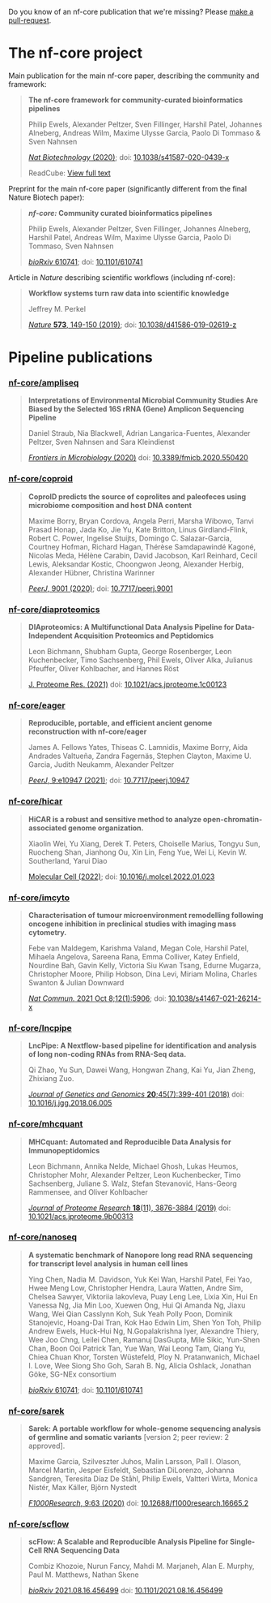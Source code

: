 Do you know of an nf-core publication that we're missing?
Please [make a pull-request](https://github.com/nf-core/nf-co.re/blob/master/markdown/publications.md).

# The nf-core project

Main publication for the main nf-core paper, describing the community and framework:

<!-- pub-stats 10.1038/s41587-020-0439-x -->
> **The nf-core framework for community-curated bioinformatics pipelines**
>
> Philip Ewels, Alexander Peltzer, Sven Fillinger, Harshil Patel, Johannes Alneberg, Andreas Wilm, Maxime Ulysse Garcia, Paolo Di Tommaso & Sven Nahnsen
>
> [_Nat Biotechnology_ (2020)](https://www.nature.com/articles/s41587-020-0439-x);
> doi: [10.1038/s41587-020-0439-x](https://doi.org/10.1038/s41587-020-0439-x)
>
> ReadCube: [View full text](https://rdcu.be/b1GjZ)

Preprint for the main nf-core paper (significantly different from the final Nature Biotech paper):

<!-- pub-stats 10.1101/610741 -->
> **_nf-core:_ Community curated bioinformatics pipelines**
>
> Philip Ewels, Alexander Peltzer, Sven Fillinger, Johannes Alneberg, Harshil Patel, Andreas Wilm, Maxime Ulysse Garcia, Paolo Di Tommaso, Sven Nahnsen
>
> [_bioRxiv_ 610741](https://www.biorxiv.org/content/10.1101/610741v3);
> doi: [10.1101/610741](https://doi.org/10.1101/610741)

Article in _Nature_ describing scientific workflows (including nf-core):

<!-- pub-stats 10.1038/d41586-019-02619-z -->
> **Workflow systems turn raw data into scientific knowledge**
>
> Jeffrey M. Perkel
>
> [_Nature_ **573**, 149-150 (2019)](https://www.nature.com/articles/d41586-019-02619-z);
> doi: [10.1038/d41586-019-02619-z](https://doi.org/10.1038/d41586-019-02619-z)

# Pipeline publications

### [nf-core/ampliseq](https://nf-co.re/ampliseq)

<!-- pub-stats 10.3389/fmicb.2020.550420 -->
> **Interpretations of Environmental Microbial Community Studies Are Biased by the Selected 16S rRNA (Gene) Amplicon Sequencing Pipeline**
>
> Daniel Straub, Nia Blackwell, Adrian Langarica-Fuentes, Alexander Peltzer, Sven Nahnsen and Sara Kleindienst
>
> [_Frontiers in Microbiology_ (2020)](https://www.frontiersin.org/articles/10.3389/fmicb.2020.550420/full)
> doi: [10.3389/fmicb.2020.550420](https://doi.org/10.3389/fmicb.2020.550420)

### [nf-core/coproid](https://nf-co.re/coproid)

<!-- pub-stats 10.7717/peerj.9001 -->
> **CoproID predicts the source of coprolites and paleofeces using microbiome composition and host DNA content**
>
> Maxime Borry, Bryan Cordova, Angela Perri, Marsha Wibowo, Tanvi Prasad Honap, Jada Ko, Jie Yu, Kate Britton, Linus Girdland-Flink, Robert C. Power, Ingelise Stuijts, Domingo C. Salazar-Garcia, Courtney Hofman, Richard Hagan, Thérèse Samdapawindé Kagoné, Nicolas Meda, Hélène Carabin, David Jacobson, Karl Reinhard, Cecil Lewis, Aleksandar Kostic, Choongwon Jeong, Alexander Herbig, Alexander Hübner, Christina Warinner
>
> [_PeerJ_, 9001 (2020)](https://peerj.com/articles/9001);
> doi: [10.7717/peerj.9001](https://doi.org/10.7717/peerj.9001)

### [nf-core/diaproteomics](https://nf-co.re/diaproteomics)

<!-- pub-stats 10.1021/acs.jproteome.1c00123 -->
> **DIAproteomics: A Multifunctional Data Analysis Pipeline for Data-Independent Acquisition Proteomics and Peptidomics**
>
> Leon Bichmann, Shubham Gupta, George Rosenberger, Leon Kuchenbecker, Timo Sachsenberg, Phil Ewels, Oliver Alka, Julianus Pfeuffer, Oliver Kohlbacher, and Hannes Röst
>
> [J. Proteome Res. (2021)](https://pubs.acs.org/doi/abs/10.1021/acs.jproteome.1c00123)
> doi: [10.1021/acs.jproteome.1c00123](https://doi.org/10.1021/acs.jproteome.1c00123)

### [nf-core/eager](https://nf-co.re/eager)

<!-- pub-stats 10.7717/peerj.10947 -->
> **Reproducible, portable, and efficient ancient genome reconstruction with nf-core/eager**
>
> James A. Fellows Yates, Thiseas C. Lamnidis, Maxime Borry, Aida Andrades Valtueña, Zandra Fagernäs, Stephen Clayton, Maxime U. Garcia, Judith Neukamm, Alexander Peltzer
>
> [_PeerJ_, 9:e10947 (2021)](https://peerj.com/articles/10947/);
> doi: [10.7717/peerj.10947](https://doi.org/10.7717/peerj.10947)

### [nf-core/hicar](https://nf-co.re/hicar)

<!-- pub-stats 10.1016/j.molcel.2022.01.023 -->
> **HiCAR is a robust and sensitive method to analyze open-chromatin-associated genome organization.**
>
> Xiaolin Wei, Yu Xiang, Derek T. Peters, Choiselle Marius, Tongyu Sun, Ruocheng Shan, Jianhong Ou, Xin Lin, Feng Yue, Wei Li, Kevin W. Southerland, Yarui Diao
>
> [Molecular Cell (2022)](https://www.sciencedirect.com/science/article/pii/S1097276522000983);
> doi: [10.1016/j.molcel.2022.01.023](https://doi.org/10.1016/j.molcel.2022.01.023)

### [nf-core/imcyto](https://nf-co.re/imcyto)

<!-- pub-stats 10.1038/s41467-021-26214-x -->
> **Characterisation of tumour microenvironment remodelling following oncogene inhibition in preclinical studies with imaging mass cytometry.**
>
> Febe van Maldegem, Karishma Valand, Megan Cole, Harshil Patel, Mihaela Angelova, Sareena Rana, Emma Colliver, Katey Enfield, Nourdine Bah, Gavin Kelly, Victoria Siu Kwan Tsang, Edurne Mugarza, Christopher Moore, Philip Hobson, Dina Levi, Miriam Molina, Charles Swanton & Julian Downward
>
> [_Nat Commun._ 2021 Oct 8;12(1):5906](https://www.nature.com/articles/s41467-021-26214-x);
> doi: [10.1038/s41467-021-26214-x](https://doi.org/10.1038/s41467-021-26214-x)

### [nf-core/lncpipe](https://nf-co.re/lncpipe)

<!-- pub-stats 10.1016/j.jgg.2018.06.005 -->
> **LncPipe: A Nextflow-based pipeline for identification and analysis of long non-coding RNAs from RNA-Seq data.**
>
> Qi Zhao, Yu Sun, Dawei Wang, Hongwan Zhang, Kai Yu, Jian Zheng, Zhixiang Zuo.
>
> [_Journal of Genetics and Genomics_ **20**;45(7):399-401 (2018)](https://www.sciencedirect.com/science/article/pii/S1673852718301176)
> doi: [10.1016/j.jgg.2018.06.005](https://doi.org/10.1016/j.jgg.2018.06.005)

### [nf-core/mhcquant](https://nf-co.re/mhcquant)

<!-- pub-stats 10.1021/acs.jproteome.9b00313 -->
> **MHCquant: Automated and Reproducible Data Analysis for Immunopeptidomics**
>
> Leon Bichmann, Annika Nelde, Michael Ghosh, Lukas Heumos, Christopher Mohr, Alexander Peltzer, Leon Kuchenbecker, Timo Sachsenberg, Juliane S. Walz, Stefan Stevanović, Hans-Georg Rammensee, and Oliver Kohlbacher
>
> [_Journal of Proteome Research_ **18**(11), 3876-3884 (2019)](https://pubs.acs.org/doi/10.1021/acs.jproteome.9b00313)
> doi: [10.1021/acs.jproteome.9b00313](https://doi.org/10.1021/acs.jproteome.9b00313)

### [nf-core/nanoseq](https://nf-co.re/nanoseq)

<!-- pub-stats 10.1101/2021.04.21.440736 -->
> **A systematic benchmark of Nanopore long read RNA sequencing for transcript level analysis in human cell lines**
>
> Ying Chen, Nadia M. Davidson, Yuk Kei Wan, Harshil Patel, Fei Yao, Hwee Meng Low, Christopher Hendra, Laura Watten, Andre Sim, Chelsea Sawyer, Viktoriia Iakovleva, Puay Leng Lee, Lixia Xin, Hui En Vanessa Ng, Jia Min Loo, Xuewen Ong, Hui Qi Amanda Ng, Jiaxu Wang, Wei Qian Casslynn Koh, Suk Yeah Polly Poon, Dominik Stanojevic, Hoang-Dai Tran, Kok Hao Edwin Lim, Shen Yon Toh, Philip Andrew Ewels, Huck-Hui Ng, N.Gopalakrishna Iyer, Alexandre Thiery, Wee Joo Chng, Leilei Chen, Ramanuj DasGupta, Mile Sikic, Yun-Shen Chan, Boon Ooi Patrick Tan, Yue Wan, Wai Leong Tam, Qiang Yu, Chiea Chuan Khor, Torsten Wüstefeld, Ploy N. Pratanwanich, Michael I. Love, Wee Siong Sho Goh, Sarah B. Ng, Alicia Oshlack, Jonathan Göke, SG-NEx consortium
>
> [_bioRxiv_ 610741](https://www.biorxiv.org/content/10.1101/2021.04.21.440736v1);
> doi: [10.1101/610741](https://doi.org/10.1101/2021.04.21.440736)

### [nf-core/sarek](https://nf-co.re/sarek)

<!-- pub-stats 10.12688/f1000research.16665.2 -->
> **Sarek: A portable workflow for whole-genome sequencing analysis of germline and somatic variants** [version 2; peer review: 2 approved].
>
> Maxime Garcia, Szilveszter Juhos, Malin Larsson, Pall I. Olason, Marcel Martin, Jesper Eisfeldt, Sebastian DiLorenzo, Johanna Sandgren, Teresita Díaz De Ståhl, Philip Ewels, Valtteri Wirta, Monica Nistér, Max Käller, Björn Nystedt
>
> [_F1000Research_, 9:63 (2020)](https://f1000research.com/articles/9-63/v2)
> doi: [10.12688/f1000research.16665.2](https://doi.org/10.12688/f1000research.16665.2)

### [nf-core/scflow](https://nf-co.re/scflow)

<!-- pub-stats 10.1101/2021.08.16.456499 -->
> **scFlow: A Scalable and Reproducible Analysis Pipeline for Single-Cell RNA Sequencing Data**
>
> Combiz Khozoie, Nurun Fancy, Mahdi M. Marjaneh, Alan E. Murphy, Paul M. Matthews, Nathan Skene
>
> [_bioRxiv_ 2021.08.16.456499](https://www.biorxiv.org/content/10.1101/2021.08.16.456499v2)
> doi: [10.1101/2021.08.16.456499](https://doi.org/10.1101/2021.08.16.456499)
